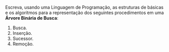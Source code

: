 Escreva, usando uma Linguagem de Programação, as estruturas de básicas e os algoritmos para a
representação dos seguintes procedimentos em uma **Árvore Binária de Busca**:

1. Busca.
2. Inserção.
3. Sucessor.
4. Remoção.